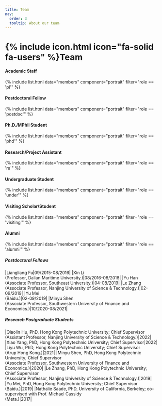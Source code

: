 ```yaml
---
title: Team
nav:
  order: 3
  tooltip: About our team
---
```


# {% include icon.html icon="fa-solid fa-users" %}Team


#### Academic Staff
{% include list.html data="members" component="portrait" filter="role == 'pi'"  %}
#### Postdoctoral Fellow
{% include list.html data="members" component="portrait" filter="role == 'postdoc'" %}
#### Ph.D./MPhil Student
{% include list.html data="members" component="portrait" filter="role == 'phd'" %}
#### Research/Project Assistant
{% include list.html data="members" component="portrait" filter="role == 'ra'" %}
#### Undergraduate Student
{% include list.html data="members" component="portrait" filter="role == 'under'" %}
#### Visiting Scholar/Student
{% include list.html data="members" component="portrait" filter="role == 'visiting'" %}
#### Alumni
{% include list.html data="members" component="portrait" filter="role == 'alumni'" %}
##### Postdoctoral Fellows
|Liangliang Fu|09/2015-08/2016|
|Xin Li<br>(Professor, Dalian Maritime University.)|08/2016-08/2018|
|Yu Han<br>(Associate Professor, Southeast University.)|04-08/2019|
|Le Zhang<br>(Associate Professor, Nanjing University of Science & Technology.)|02-09/2019|
|Yu Mei<br>(Baidu.)|02-09/2019|
|Minyu Shen<br>
(Associate Professor, Southwestern University of Finance and Economics.)|10/2020-08/2021|

##### Research Postgraduate Students
|Qiaolin Hu, PhD, Hong Kong Polytechnic University; Chief Supervisor<br>(Assistant Professor, Nanjing University of Science & Technology.)|2022|
|Xiao Yang, PhD, Hong Kong Polytechnic University; Chief Supervisor|2022|
|Liyu Wu, PhD, Hong Kong Polytechnic University; Chief Supervisor <br>(Arup Hong Kong.)|2021|
|Minyu Shen, PhD, Hong Kong Polytechnic University; Chief Supervisor<br>(Associate Professor, Southwestern University of Finance and Economics.)|2020|
|Le Zhang, PhD, Hong Kong Polytechnic University; Chief Supervisor<br>(Associate Professor, Nanjing University of Science & Technology.)|2019|
|Yu Mei, PhD, Hong Kong Polytechnic University; Chief Supervisor<br>(Baidu.)|2019|
|Nathalie Saade, PhD, University of California, Berkeley; co-supervised with Prof. Michael Cassidy<br>(Meta.)|2017|
